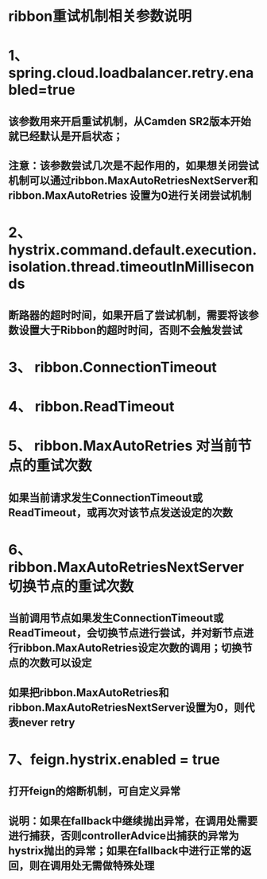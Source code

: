 # ribbon重试机制相关参数说明

# 1、 spring.cloud.loadbalancer.retry.enabled=true
## 该参数用来开启重试机制，从Camden SR2版本开始就已经默认是开启状态；
## 注意：该参数尝试几次是不起作用的，如果想关闭尝试机制可以通过ribbon.MaxAutoRetriesNextServer和ribbon.MaxAutoRetries 设置为0进行关闭尝试机制

# 2、hystrix.command.default.execution.isolation.thread.timeoutInMilliseconds
## 断路器的超时时间，如果开启了尝试机制，需要将该参数设置大于Ribbon的超时时间，否则不会触发尝试

# 3、 ribbon.ConnectionTimeout

# 4、 ribbon.ReadTimeout

# 5、 ribbon.MaxAutoRetries 对当前节点的重试次数
## 如果当前请求发生ConnectionTimeout或ReadTimeout，或再次对该节点发送设定的次数

# 6、ribbon.MaxAutoRetriesNextServer 切换节点的重试次数
## 当前调用节点如果发生ConnectionTimeout或ReadTimeout，会切换节点进行尝试，并对新节点进行ribbon.MaxAutoRetries设定次数的调用；切换节点的次数可以设定

## 如果把ribbon.MaxAutoRetries和ribbon.MaxAutoRetriesNextServer设置为0，则代表never retry

# 7、feign.hystrix.enabled = true
## 打开feign的熔断机制，可自定义异常

## 说明：如果在fallback中继续抛出异常，在调用处需要进行捕获，否则controllerAdvice出捕获的异常为hystrix抛出的异常；如果在fallback中进行正常的返回，则在调用处无需做特殊处理